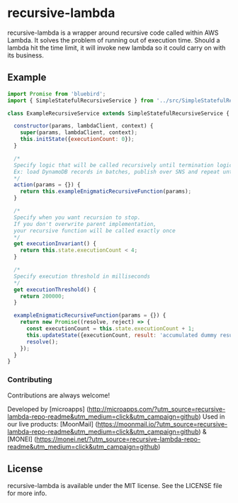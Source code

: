# recursive-lambda

recursive-lambda is a wrapper around recursive code called within AWS Lambda. It solves the problem of running out of execution time.
Should a lambda hit the time limit, it will invoke new lambda so it could carry on with its business.

## Example
``` javascript
import Promise from 'bluebird';
import { SimpleStatefulRecursiveService } from '../src/SimpleStatefulRecursiveService';

class ExampleRecursiveService extends SimpleStatefulRecursiveService {

  constructor(params, lambdaClient, context) {
    super(params, lambdaClient, context);
    this.initState({executionCount: 0});
  }

  /*
  Specify logic that will be called recursively until termination logic is met.
  Ex: load DynamoDB records in batches, publish over SNS and repeat until done.
  */
  action(params = {}) {
    return this.exampleEnigmaticRecursiveFunction(params);
  }

  /*
  Specify when you want recursion to stop.
  If you don't overwrite parent implementation,
  your recursive function will be called exactly once
  */
  get executionInvariant() {
    return this.state.executionCount < 4;
  }

  /*
  Specify execution threshold in milliseconds
  */
  get executionThreshold() {
    return 200000;
  }

  exampleEnigmaticRecursiveFunction(params = {}) {
    return new Promise((resolve, reject) => {
      const executionCount = this.state.executionCount + 1;
      this.updateState({executionCount, result: 'accumulated dummy result'});
      resolve();
    });
  }
}
```

### Contributing
Contributions are always welcome!

Developed by [microapps] (http://microapps.com/?utm_source=recursive-lambda-repo-readme&utm_medium=click&utm_campaign=github) Used in our live products: [MoonMail] (https://moonmail.io/?utm_source=recursive-lambda-repo-readme&utm_medium=click&utm_campaign=github) & [MONEI] (https://monei.net/?utm_source=recursive-lambda-repo-readme&utm_medium=click&utm_campaign=github)

## License
recursive-lambda is available under the MIT license. See the LICENSE file for more info.
